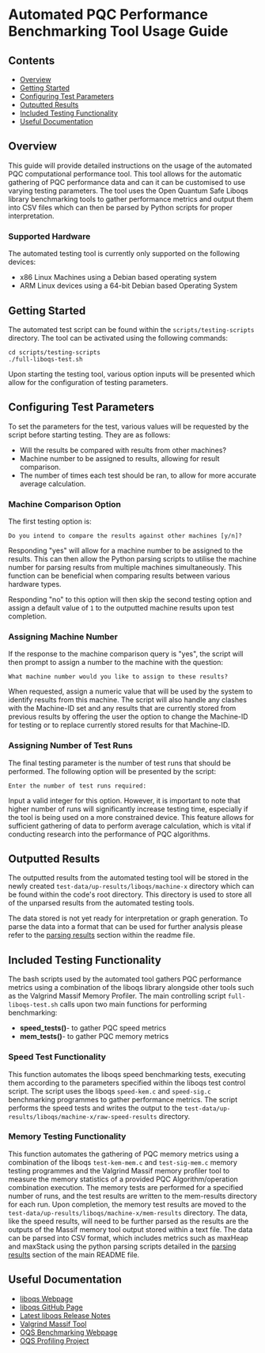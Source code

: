 # Automated PQC Performance Benchmarking Tool Usage Guide <!-- omit from toc --> 

## Contents <!-- omit from toc --> 
- [Overview](#overview)
- [Getting Started](#getting-started)
- [Configuring Test Parameters](#configuring-test-parameters)
- [Outputted Results](#outputted-results)
- [Included Testing Functionality](#included-testing-functionality)
- [Useful Documentation](#useful-documentation)


## Overview
This guide will provide detailed instructions on the usage of the automated PQC computational performance tool. This tool allows for the automatic gathering of PQC performance data and can it can be customised to use varying testing parameters. The tool uses the Open Quantum Safe Liboqs library benchmarking tools to gather performance metrics and output them into CSV files which can then be parsed by Python scripts for proper interpretation.

### Supported Hardware <!-- omit from toc --> 
The automated testing tool is currently only supported on the following devices:

- x86 Linux Machines using a Debian based operating system
- ARM Linux devices using a 64-bit Debian based Operating System


## Getting Started
The automated test script can be found within the `scripts/testing-scripts` directory. The tool can be activated using the following commands:

```
cd scripts/testing-scripts
./full-liboqs-test.sh
```

Upon starting the testing tool, various option inputs will be presented which allow for the configuration of testing parameters.

## Configuring Test Parameters
To set the parameters for the test, various values will be requested by the script before starting testing. They are as follows:

- Will the results be compared with results from other machines?
- Machine number to be assigned to results, allowing for result comparison.
- The number of times each test should be ran, to allow for more accurate average calculation.

### Machine Comparison Option <!-- omit from toc --> 
The first testing option is:

```
Do you intend to compare the results against other machines [y/n]?
```

Responding "yes" will allow for a machine number to be assigned to the results. This can then allow the Python parsing scripts to utilise the machine number for parsing results from multiple machines simultaneously. This function can be beneficial when comparing results between various hardware types.

Responding "no" to this option will then skip the second testing option and assign a default value of `1` to the outputted machine results upon test completion.

### Assigning Machine Number <!-- omit from toc --> 
If the response to the machine comparison query is "yes", the script will then prompt to assign a number to the machine with the question:

```
What machine number would you like to assign to these results?
```

When requested, assign a numeric value that will be used by the system to identify results from this machine. The script will also handle any clashes with the Machine-ID set and any results that are currently stored from previous results by offering the user the option to change the Machine-ID for testing or to replace currently stored results for that Machine-ID.

### Assigning Number of Test Runs <!-- omit from toc --> 
The final testing parameter is the number of test runs that should be performed. The following option will be presented by the script:

```
Enter the number of test runs required:
```

Input a valid integer for this option. However, it is important to note that higher number of runs will significantly increase testing time, especially if the tool is being used on a more constrained device. This feature allows for sufficient gathering of data to perform average calculation, which is vital if conducting research into the performance of PQC algorithms.

## Outputted Results
The outputted results from the automated testing tool will be stored in the newly created `test-data/up-results/liboqs/machine-x` directory which can be found within the code's root directory. This directory is used to store all of the unparsed results from the automated testing tools. 

The data stored is not yet ready for interpretation or graph generation. To parse the data into a format that can be used for further analysis please refer to the [parsing results](../../README.md) section  within the readme file.


## Included Testing Functionality
The bash scripts used by the automated tool gathers PQC performance metrics using a combination of the liboqs library alongside other tools such as the Valgrind Massif Memory Profiler. The main controlling script `full-liboqs-test.sh` calls upon two main functions for performing benchmarking:

- **speed_tests()**- to gather PQC speed metrics
- **mem_tests()**- to gather PQC memory metrics

### Speed Test Functionality <!-- omit from toc --> 
This function automates the liboqs speed benchmarking tests, executing them according to the parameters specified within the liboqs test control script. The script uses the liboqs `speed-kem.c` and `speed-sig.c` benchmarking programmes to gather performance metrics. The script performs the speed tests and writes the output to the `test-data/up-results/liboqs/machine-x/raw-speed-results` directory.

### Memory Testing Functionality <!-- omit from toc --> 
This function automates the gathering of PQC memory metrics using a combination of the liboqs `test-kem-mem.c` and `test-sig-mem.c` memory testing programmes and the Valgrind Massif memory profiler tool to measure the memory statistics of a provided PQC Algorithm/operation combination execution. The memory tests are performed for a specified number of runs, and the test results are written to the mem-results directory for each run. Upon completion, the memory test results are moved to the `test-data/up-results/liboqs/machine-x/mem-results` directory. The data, like the speed results, will need to be further parsed as the results are the outputs of the Massif memory tool output stored within a text file. The data can be parsed into CSV format, which includes metrics such as maxHeap and maxStack using the python parsing scripts detailed in the [parsing results](../../README.md) section of the main README file.


## Useful Documentation
- [liboqs Webpage](https://openquantumsafe.org/liboqs/)
- [liboqs GitHub Page](https://github.com/open-quantum-safe/liboqs)
- [Latest liboqs Release Notes](https://github.com/open-quantum-safe/liboqs/blob/main/RELEASE.md)
- [Valgrind Massif Tool](http://valgrind.org/docs/manual/ms-manual.html)
- [OQS Benchmarking Webpage](https://openquantumsafe.org/benchmarking/)
- [OQS Profiling Project](https://openquantumsafe.org/benchmarking/)